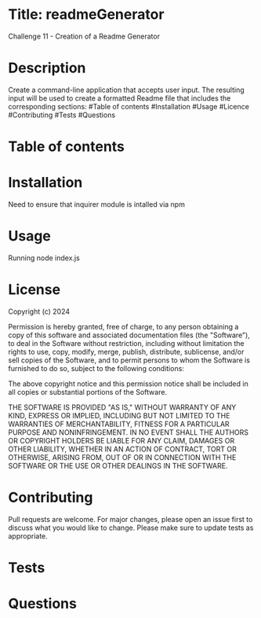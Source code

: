 # Title: readmeGenerator

Challenge 11 - Creation of a Readme Generator

# Description

Create a command-line application that accepts user input. The resulting input will be used to create a formatted Readme file that includes the corresponding sections:
#Table of contents
#Installation
#Usage
#Licence
#Contributing
#Tests
#Questions

# Table of contents

# Installation

Need to ensure that inquirer module is intalled via npm

# Usage

Running node index.js

# License

Copyright (c) 2024

Permission is hereby granted, free of charge, to any person obtaining a copy
of this software and associated documentation files (the "Software"), to deal
in the Software without restriction, including without limitation the rights
to use, copy, modify, merge, publish, distribute, sublicense, and/or sell
copies of the Software, and to permit persons to whom the Software is
furnished to do so, subject to the following conditions:

The above copyright notice and this permission notice shall be included in all
copies or substantial portions of the Software.

THE SOFTWARE IS PROVIDED "AS IS," WITHOUT WARRANTY OF ANY KIND, EXPRESS OR
IMPLIED, INCLUDING BUT NOT LIMITED TO THE WARRANTIES OF MERCHANTABILITY,
FITNESS FOR A PARTICULAR PURPOSE AND NONINFRINGEMENT. IN NO EVENT SHALL THE
AUTHORS OR COPYRIGHT HOLDERS BE LIABLE FOR ANY CLAIM, DAMAGES OR OTHER
LIABILITY, WHETHER IN AN ACTION OF CONTRACT, TORT OR OTHERWISE, ARISING FROM,
OUT OF OR IN CONNECTION WITH THE SOFTWARE OR THE USE OR OTHER DEALINGS IN THE
SOFTWARE.

# Contributing

Pull requests are welcome. For major changes, please open an issue first to discuss what you would like to change.
Please make sure to update tests as appropriate.

# Tests

# Questions
